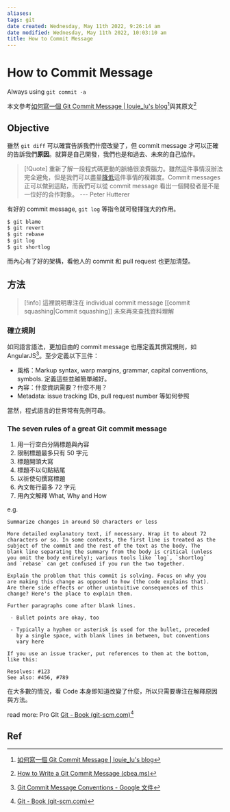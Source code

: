 ```yaml
---
aliases: 
tags: git
date created: Wednesday, May 11th 2022, 9:26:14 am
date modified: Wednesday, May 11th 2022, 10:03:10 am
title: How to Commit Message
---
```


# How to Commit Message

Always using `git commit -a`

本文參考[如何寫一個 Git Commit Message | louie_lu's blog](https://blog.louie.lu/2017/03/21/%E5%A6%82%E4%BD%95%E5%AF%AB%E4%B8%80%E5%80%8B-git-commit-message/#rules03)[^1]與其原文[^2]

## Objective

雖然 `git diff` 可以確實告訴我們什麼改變了，但 commit message 才可以正確的告訴我們**原因**。就算是自己開發，我們也是和過去、未來的自己協作。

> [!Quote]
> 重新了解一段程式碼更動的脈絡很浪費腦力。雖然這件事情沒辦法完全避免，但是我們可以盡量[降低](http://www.osnews.com/story/19266/WTFs_m)這件事情的複雜度。Commit messages 正可以做到這點，而我們可以從 commit message 看出一個開發者是不是一位好的合作對象。
> --- Peter Hutterer

有好的 commit message, `git log` 等指令就可發揮強大的作用。

```bash
$ git blame
$ git revert
$ git rebase
$ git log
$ git shortlog
```

而內心有了好的架構，看他人的 commit 和 pull request 也更加清楚。

## 方法

> [!info]
> 這裡說明專注在 individual commit message
> [[commit squashing|Commit squashing]] 未來再來查找資料理解

### 確立規則

如同語言語法，更加自由的 commit message 也應定義其撰寫規則，如 AngularJS[^3]。至少定義以下三件：
- 風格：Markup syntax, warp margins, grammar, capital conventions, symbols. 定義這些並越簡單越好。
- 內容：什麼資訊需要？什麼不用？
- Metadata: issue tracking IDs, pull request number 等如何參照

當然，程式語言的世界常有先例可尋。

### The seven rules of a great Git commit message

1. 用一行空白分隔標題與內容
2. 限制標題最多只有 50 字元
3. 標題開頭大寫
4. 標題不以句點結尾
5. 以祈使句撰寫標題
6. 內文每行最多 72 字元
7. 用內文解釋 What, Why and How

e.g.
```git*
Summarize changes in around 50 characters or less
 
More detailed explanatory text, if necessary. Wrap it to about 72
characters or so. In some contexts, the first line is treated as the
subject of the commit and the rest of the text as the body. The
blank line separating the summary from the body is critical (unless
you omit the body entirely); various tools like `log`, `shortlog`
and `rebase` can get confused if you run the two together.
 
Explain the problem that this commit is solving. Focus on why you
are making this change as opposed to how (the code explains that).
Are there side effects or other unintuitive consequences of this
change? Here's the place to explain them.
 
Further paragraphs come after blank lines.
 
 - Bullet points are okay, too
 
 - Typically a hyphen or asterisk is used for the bullet, preceded
   by a single space, with blank lines in between, but conventions
   vary here
 
If you use an issue tracker, put references to them at the bottom,
like this:
 
Resolves: #123
See also: #456, #789
```

在大多數的情況，看 Code 本身即知道改變了什麼，所以只需要專注在解釋原因與方法。

read more: Pro GIt [Git - Book (git-scm.com)](https://git-scm.com/book/en/v2)[^4]

## Ref

[^1]: [如何寫一個 Git Commit Message | louie_lu's blog](https://blog.louie.lu/2017/03/21/%E5%A6%82%E4%BD%95%E5%AF%AB%E4%B8%80%E5%80%8B-git-commit-message/#rules03)
[^2]: [How to Write a Git Commit Message (cbea.ms)](https://cbea.ms/git-commit/)
[^3]: [Git Commit Message Conventions - Google 文件](https://docs.google.com/document/d/1QrDFcIiPjSLDn3EL15IJygNPiHORgU1_OOAqWjiDU5Y/edit#)
[^4]: [Git - Book (git-scm.com)](https://git-scm.com/book/en/v2)